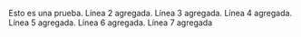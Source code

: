 Esto es una prueba.
Línea 2 agregada.
Línea 3 agregada.
Línea 4 agregada.
Línea 5 agregada.
Línea 6 agregada.
Línea 7 agregada